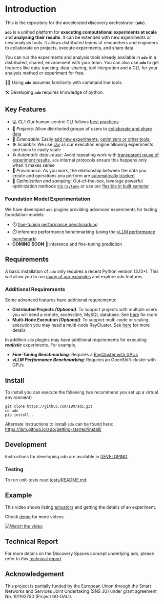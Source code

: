 # Introduction

This is the repository for the **a**ccelerated **d**iscovery **o**rchestrator
(**`ado`**).

**`ado`** is a unified platform for **executing computational experiments at
scale** and **analysing their results**. It can be extended with new experiments
or new analysis tools. It allows distributed teams of researchers and engineers
to collaborate on projects, execute experiments, and share data.

You can run the experiments and analysis tools already available in **`ado`** in
a distributed, shared, environment with your team. You can also use **`ado`** to
get features like data-tracking, data-sharing, tool integration and a CLI, for
your analysis method or experiment for free.

🧑‍💻 Using **`ado`** assumes familiarity with command line tools.

🛠️ Developing **`ado`** requires knowledge of python.

## Key Features

- 💻 _CLI_: Our human-centric CLI follows [best practices](https://clig.dev)
- 🤝 _Projects_: Allow distributed groups of users to
  [collaborate and share data](https://ibm.github.io/ado/resources/metastore)
- 🔌 _Extendable_: Easily
  [add new experiments](https://ibm.github.io/ado/actuators/creating-custom-experiments),
  [optimizers or other tools.](https://ibm.github.io/ado/operators/creating-operators)
- ⚙️ _Scalable_: We use [ray](https://ray.io) as our execution engine allowing
  experiments and tools to easily scale
- ♻️ _Automatic data-reuse_: Avoid repeating work with
  [transparent reuse of experiment results](https://ibm.github.io/ado/core-concepts/data-sharing).
  `ado` internal protocols ensure this happens only when it makes sense
- 🔗 _Provenance_: As you work, the relationship between the data you create and
  operations you perform are
  [automatically tracked](https://ibm.github.io/ado/getting-started/ado#ado-show-related)
- 🔎 _Optimization and sampling_: Out-of-the-box, leverage powerful optimization
  methods
  [via `raytune`](https://ibm.github.io/ado/operators/optimisation-with-ray-tune)
  or use our
  [flexible in built sampler](https://ibm.github.io/ado/operators/random-walk)

### Foundation Model Experimentation

We have developed `ado` plugins providing advanced experiments for testing
foundation-models:

- ⏱️
  [fine-tuning performance benchmarking](https://ibm.github.io/ado/actuators/sft-trainer)
- ⏱️ inference performance benchmarking (using the
  [vLLM performance benchmark](https://docs.vllm.ai/en/stable/api/vllm/benchmarks/serve.html))
- **COMING SOON** 🔮 inference and fine-tuning prediction

## Requirements

A basic installation of `ado` only requires a recent Python version (3.10+).
This will allow you to run
[many of our examples](https://ibm.github.io/ado/examples/examples) and explore
ado features.

### Additional Requirements

Some advanced features have additional requirements:

<!-- markdownlint-disable descriptive-link-text -->
- **Distributed Projects** **_(Optional)_**: To support projects with multiple
  users you will need a remote, accessible, MySQL database. See
  [here](https://ibm.github.io/ado/getting-started/installing-backend-services#using-the-distributed-mysql-backend-for-ado)
  for more
- **Multi-Node Execution** **_(Optional)_**: To support multi-node or scaling
  execution you may need a multi-node RayCluster. See
  [here](https://ibm.github.io/ado/getting-started/installing-backend-services#deploying-kuberay-and-creating-a-raycluster)
  for more details
<!-- markdownlint-enable descriptive-link-text -->

In addition `ado` plugins may have additional requirements for executing
**_realistic_** experiments. For example,

- **_Fine-Tuning Benchmarking_**: Requires a
  [RayCluster with GPUs](https://ibm.github.io/ado/actuators/sft-trainer#configure-your-raycluster)
- **_vLLM Performance Benchmarking_**: Requires an OpenShift cluster with GPUs

## Install

To install you can execute the following (we recommend you set up a virtual
environment)

```commandline
git clone https://github.com/IBM/ado.git
cd ado
pip install .
```

Alternate instructions to install `ado` can be found here:
<https://ibm.github.io/ado/getting-started/install/>

## Development

Instructions for developing ado are available in [DEVELOPING](DEVELOPING.md).

### Testing

To run unit-tests read [tests/README.md](tests/README.md).

## Example

This video shows listing
[actuators](website/docs/actuators/working-with-actuators.md) and getting the
details of an experiment.

Check [demo](https://ibm.github.io/ado/getting-started/demo) for more videos.

[![Watch the video](website/docs/getting-started/videos/step1_trimmed_thumbnail.png)](https://github.com/user-attachments/assets/fc4862f3-763b-4967-ab3c-4bd359900a50)

## Technical Report

For more details on the Discovery Spaces concept underlying ado, please refer to
this [technical report](https://arxiv.org/abs/2506.21467).

## Acknowledgement

This project is partially funded by the European Union through the Smart
Networks and Services Joint Undertaking (SNS JU) under grant agreement No.
101192750 (Project 6G-DALI).
